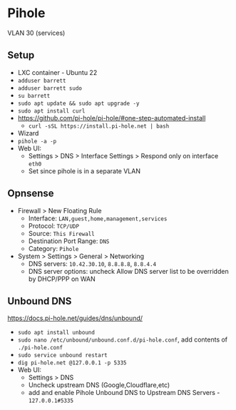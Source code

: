 # Pihole

VLAN 30 (services)

## Setup

- LXC container - Ubuntu 22
- `adduser barrett`
- `adduser barrett sudo`
- `su barrett`
- `sudo apt update && sudo apt upgrade -y`
- `sudo apt install curl`
- https://github.com/pi-hole/pi-hole/#one-step-automated-install
  - `curl -sSL https://install.pi-hole.net | bash`
- Wizard
- `pihole -a -p`
- Web UI: 
  - Settings > DNS > Interface Settings > Respond only on interface `eth0`
  - Set since pihole is in a separate VLAN

## Opnsense

- Firewall > New Floating Rule
  - Interface: `LAN,guest,home,management,services`
  - Protocol: `TCP/UDP`
  - Source: `This Firewall`
  - Destination Port Range: `DNS`
  - Category: `Pihole`
- System > Settings > General > Networking
  - DNS servers: `10.42.30.10`, `8.8.8.8`, `8.8.4.4`
  - DNS server options: uncheck  Allow DNS server list to be overridden by DHCP/PPP on WAN

## Unbound DNS

https://docs.pi-hole.net/guides/dns/unbound/

- `sudo apt install unbound`
- `sudo nano /etc/unbound/unbound.conf.d/pi-hole.conf`, add contents of `./pi-hole.conf`
- `sudo service unbound restart`
- `dig pi-hole.net @127.0.0.1 -p 5335`
- Web UI: 
  - Settings > DNS
  - Uncheck upstream DNS (Google,Cloudflare,etc)
  - add and enable Pihole Unbound DNS to Upstream DNS Servers - `127.0.0.1#5335`
